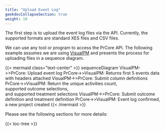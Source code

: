 ```yaml
---
title: "Upload Event Log"
geekdocCollapseSection: true
weight: 10
---
```


The first step is to upload the event log files via the API. Currently, the supported formats are standard XES files and CSV files.

We can use any tool or program to access the PrCore API. The following example assumes we are using [VisualPM](https://github.com/VisualPM) and presents the process for uploading files in a sequence diagram.

{{< mermaid class="text-center" >}}
sequenceDiagram
    VisualPM->>PrCore: Upload event log
    PrCore->>VisualPM: Returns first 5 events data with headers attached
    VisualPM->>PrCore: Submit column definitions
    PrCore->>VisualPM: Return the unique activities count, <br>supported outcome selections, <br>and supported treatment selections
    VisualPM->>PrCore: Submit outcome definition and treatment definition
    PrCore->>VisualPM: Event log confirmed, a new project created
{{< /mermaid >}}

Please see the following sections for more details:

{{< toc-tree >}}
